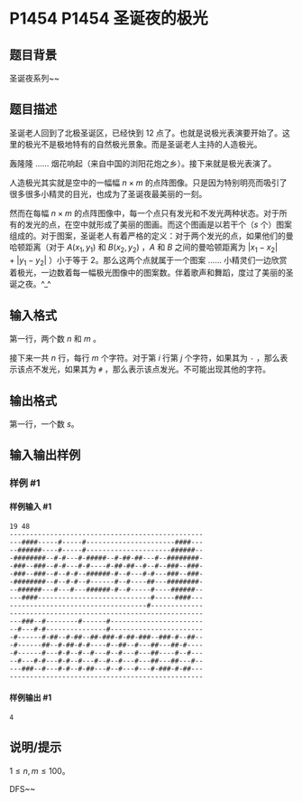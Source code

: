 # P1454 P1454 圣诞夜的极光

## 题目背景

圣诞夜系列~~


## 题目描述

圣诞老人回到了北极圣诞区，已经快到 12 点了。也就是说极光表演要开始了。这里的极光不是极地特有的自然极光景象。而是圣诞老人主持的人造极光。

轰隆隆 …… 烟花响起（来自中国的浏阳花炮之乡）。接下来就是极光表演了。

人造极光其实就是空中的一幅幅 $n\times m$ 的点阵图像。只是因为特别明亮而吸引了很多很多小精灵的目光，也成为了圣诞夜最美丽的一刻。

然而在每幅 $n \times m$ 的点阵图像中，每一个点只有发光和不发光两种状态。对于所有的发光的点，在空中就形成了美丽的图画。而这个图画是以若干个（$s$ 个）图案组成的。对于图案，圣诞老人有着严格的定义：对于两个发光的点，如果他们的曼哈顿距离（对于 $A(x_1, y_1)$ 和 $B(x_2, y_2)$ ，$A$ 和 $B$ 之间的曼哈顿距离为 $|x_1-x_2|+|y_1-y_2|$ ）小于等于 $2$。那么这两个点就属于一个图案 …… 小精灵们一边欣赏着极光，一边数着每一幅极光图像中的图案数。伴着歌声和舞蹈，度过了美丽的圣诞之夜。^_^

## 输入格式

第一行，两个数 $n$ 和 $m$ 。

接下来一共 $n$ 行，每行 $m$ 个字符。对于第 $i$ 行第 $j$ 个字符，如果其为 `-`
 ，那么表示该点不发光，如果其为 `#` ，那么表示该点发光。不可能出现其他的字符。

## 输出格式

第一行，一个数 $s$。


## 输入输出样例

### 样例 #1

#### 样例输入 #1

```
19 48
------------------------------------------------
---####-----#-----#----------------------####---
--######----#-----#---------------------######--
-########--#-#---#-#####--#-##-##---#--########-
-###--###--#-#---#-#----#-##-##--#--#--###--###-
-###--###--#--#-#--######-#--#---#-#---###--###-
-########--#--#-#--#------#--#----##---########-
--######---#---#---######-#--#-----#----######--
---####----------------------------#-----####---
----------------------------------#-------------
------------------------------------------------
---###--#--------#------#-----------------------
--#---#-#---------------#-----------------------
-#------#-##--#-##--##-###-#-##-###--###-#--##--
-#------##--#-##-#-#----#--##--#---##---##-#----
-#------#---#-#--#--#---#--#---#---##----#--#---
--#---#-#---#-#--#---#--#--#---#---##---##---#--
---###--#---#-#--#-##---#--#---#---#-###-#-##---
------------------------------------------------
```

#### 样例输出 #1

```
4
```

## 说明/提示

$1 \le n,m \le 100$。

DFS~~
